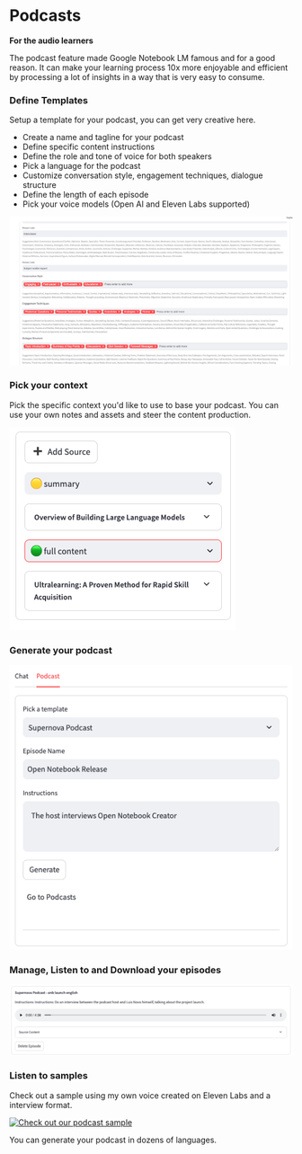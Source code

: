 # Podcasts

**For the audio learners**

The podcast feature made Google Notebook LM famous and for a good reason. It can make your learning process 10x more enjoyable and efficient by processing a lot of insights in a way that is very easy to consume.

### Define Templates

Setup a template for your podcast, you can get very creative here. 

- Create a name and tagline for your podcast
- Define specific content instructions
- Define the role and tone of voice for both speakers
- Pick a language for the podcast
- Customize conversation style, engagement techniques, dialogue structure
- Define the length of each episode
- Pick your voice models (Open AI and Eleven Labs supported)

![Podcast Temmplates](assets/podcast_template.png)

### Pick your context

Pick the specific context you'd like to use to base your podcast. 
You can use your own notes and assets and steer the content production.

![Context](assets/context.png)

### Generate your podcast

![Context](assets/podcast.png)

### Manage, Listen to and Download your episodes

![Context](assets/podcast_listen.png)

### Listen to samples

Check out a sample using my own voice created on Eleven Labs and a interview format. 


[![Check out our podcast sample](https://img.youtube.com/vi/MSGtUFohft0/0.jpg)](https://www.youtube.com/watch?v=MSGtUFohft0)

You can generate your podcast in dozens of languages.

